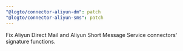 ```yaml
---
"@logto/connector-aliyun-dm": patch
"@logto/connector-aliyun-sms": patch
---
```


Fix Aliyun Direct Mail and Aliyun Short Message Service connectors' signature functions.
